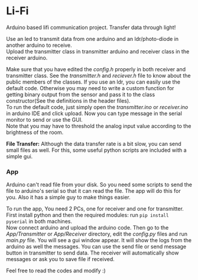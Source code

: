 # Li-Fi
Arduino based lifi communication project. Transfer data through light!  
  
Use an led to transmit data from one arduino and an ldr/photo-diode in another arduino to receive.  
Upload the transmitter class in transmitter arduino and receiver class in the receiver arduino.  
  
Make sure that you have edited the *config.h* properly in both receiver and transmitter class. See the *transmitter.h* and *reciever.h* file to know about the public members of the classes. If you use an ldr, you can easily use the default code. Otherwise you may need to write a custom function for getting binary output from the sensor and pass it to the class constructor(See the definitions in the header files).  
To run the default code, just simply open the *transmitter.ino* or *receiver.ino* in arduino IDE and click upload. Now you can type message in the serial monitor to send or use the GUI.  
Note that you may have to threshold the analog input value according to the brightness of the room.    

**File Transfer:** Although the data transfer rate is a bit slow, you can send small files as well.
For this, some useful python scripts are included with a simple gui.

### App
Arduino can't read file from your disk. So you need some scripts to send the file to arduino's serial so that it can read the file. The app will do this for you. Also it has a simple guy to make things easier.    

To run the app, You need 2 PCs, one for receiver and one for transmitter. First install python and then the required modules: run `pip install pyserial` in both machines.  
Now connect arduino and upload the arduino code. Then go to the *App/Transmitter* or *App/Receiver* directory, edit the *config.py* files and run *main.py* file. You will see a gui window appear. It will show the logs from the arduino as well the messages. 
You can use the send file or send message button in transmitter to send data. The receiver will automatically show messages or ask you to save file if received.
   
Feel free to read the codes and modify :)